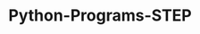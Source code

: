 # Python-Programs-STEP
       
  
                
                
                  
                              
         
  
